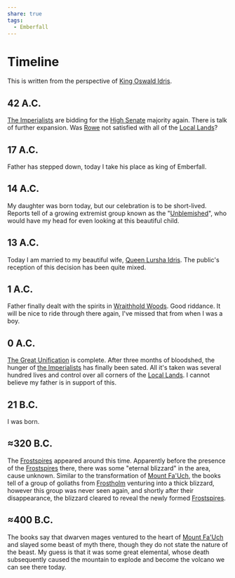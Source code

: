 ```yaml
---
share: true
tags:
  - Emberfall
---
```


# Timeline
This is written from the perspective of [King Oswald Idris](./King%20Oswald%20Idris.md).
## 42 A.C.
[The Imperialists](./Political%20Parties.md#imperialist-party) are bidding for the [High Senate](./High%20Senate.md) majority again. There is talk of further expansion. Was [Rowe](./Jameson%20Rowe.md) not satisfied with all of the [Local Lands](./Local%20Lands.md)?
## 17 A.C.
Father has stepped down, today I take his place as king of Emberfall.
## 14 A.C.
My daughter was born today, but our celebration is to be short-lived. Reports tell of a growing extremist group known as the "[Unblemished](./Political%20Parties.md#the-unblemished)", who would have my head for even looking at this beautiful child.
## 13 A.C.
Today I am married to my beautiful wife, [Queen Lursha Idris](./Queen%20Lursha%20Idris.md). The public's reception of this decision has been quite mixed.
## 1 A.C.
Father finally dealt with the spirits in [Wraithhold Woods](./Wraithhold%20Woods.md). Good riddance. It will be nice to ride through there again, I've missed that from when I was a boy.
## 0 A.C.
[The Great Unification](./The%20Great%20Unification.md) is complete. After three months of bloodshed, the hunger of [the Imperialists](./High%20Senate.md#imperialist-party) has finally been sated. All it's taken was several hundred lives and control over all corners of the [Local Lands](./Local%20Lands.md). I cannot believe my father is in support of this.
## 21 B.C.
I was born.
## ≈320 B.C.
The [Frostspires](./Frostspires.md) appeared around this time. Apparently before the presence of the [Frostspires](./Frostspires.md) there, there was some "eternal blizzard" in the area, cause unknown. Similar to the transformation of [Mount Fa'Uch](./Maw%20of%20Fa'Uch.md), the books tell of a group of goliaths from [Frostholm](./Frostholm.md) venturing into a thick blizzard, however this group was never seen again, and shortly after their disappearance, the blizzard cleared to reveal the newly formed [Frostspires](./Frostspires.md).
## ≈400 B.C.
The books say that dwarven mages ventured to the heart of [Mount Fa'Uch](./Maw%20of%20Fa'Uch.md) and slayed some beast of myth there, though they do not state the nature of the beast. My guess is that it was some great elemental, whose death subsequently caused the mountain to explode and become the volcano we can see there today.